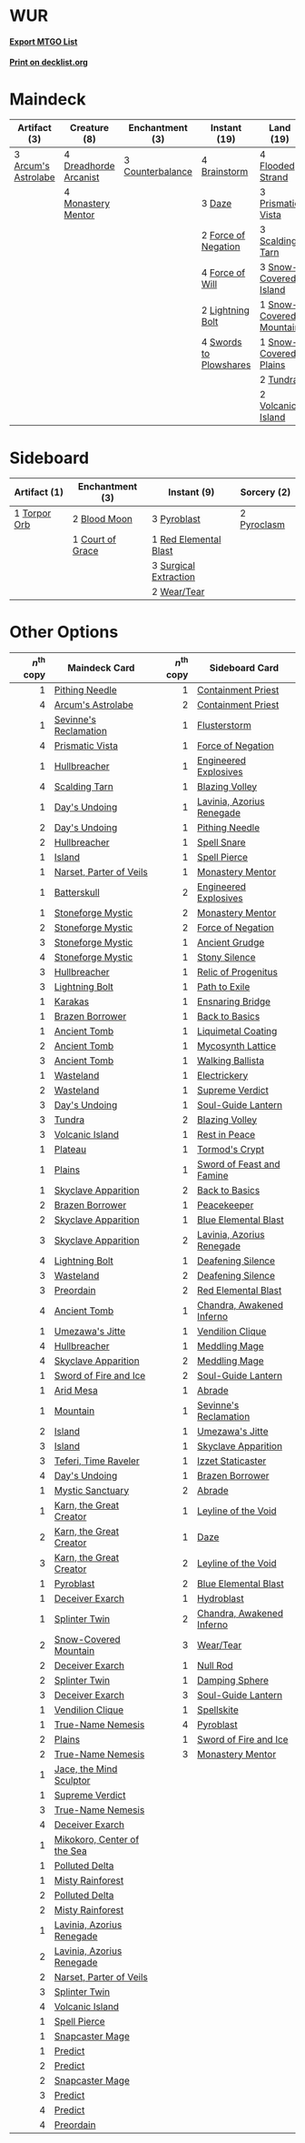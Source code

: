 # WUR

#### [Export MTGO List](../collection/WUR/WUR.txt)
#### [Print on decklist.org](http://decklist.org/?deckmain=3%09Arcum's%20Astrolabe%0A4%09Brainstorm%0A3%09Counterbalance%0A3%09Daze%0A4%09Dreadhorde%20Arcanist%0A4%09Flooded%20Strand%0A2%09Force%20of%20Negation%0A4%09Force%20of%20Will%0A2%09Lightning%20Bolt%0A4%09Monastery%20Mentor%0A4%09Ponder%0A2%09Preordain%0A3%09Prismatic%20Vista%0A3%09Scalding%20Tarn%0A3%09Snow-Covered%20Island%0A1%09Snow-Covered%20Mountain%0A1%09Snow-Covered%20Plains%0A4%09Swords%20to%20Plowshares%0A2%09Teferi,%20Time%20Raveler%0A2%09Tundra%0A2%09Volcanic%20Island&deckside=2%09Blood%20Moon%0A1%09Court%20of%20Grace%0A3%09Pyroblast%0A2%09Pyroclasm%0A1%09Red%20Elemental%20Blast%0A3%09Surgical%20Extraction%0A1%09Torpor%20Orb%0A2%09Wear/Tear)
# Maindeck

|                                         Artifact (3)                                         |                                          Creature (8)                                          |                                      Enchantment (3)                                      |                                         Instant (19)                                         |                                            Land (19)                                             |                                        Planeswalker (2)                                         |                                     Sorcery (6)                                      |
|----------------------------------------------------------------------------------------------|------------------------------------------------------------------------------------------------|-------------------------------------------------------------------------------------------|----------------------------------------------------------------------------------------------|--------------------------------------------------------------------------------------------------|-------------------------------------------------------------------------------------------------|--------------------------------------------------------------------------------------|
|3 [Arcum's Astrolabe](http://gatherer.wizards.com/Pages/Card/Details.aspx?multiverseid=464169)|4 [Dreadhorde Arcanist](http://gatherer.wizards.com/Pages/Card/Details.aspx?multiverseid=461052)|3 [Counterbalance](http://gatherer.wizards.com/Pages/Card/Details.aspx?multiverseid=121159)|4 [Brainstorm](http://gatherer.wizards.com/Pages/Card/Details.aspx?multiverseid=3897)         |4 [Flooded Strand](http://gatherer.wizards.com/Pages/Card/Details.aspx?multiverseid=405098)       |2 [Teferi, Time Raveler](http://gatherer.wizards.com/Pages/Card/Details.aspx?multiverseid=461148)|4 [Ponder](http://gatherer.wizards.com/Pages/Card/Details.aspx?multiverseid=451051)   |
|                                                                                              |4 [Monastery Mentor](http://gatherer.wizards.com/Pages/Card/Details.aspx?multiverseid=391883)   |                                                                                           |3 [Daze](http://gatherer.wizards.com/Pages/Card/Details.aspx?multiverseid=189255)             |3 [Prismatic Vista](http://gatherer.wizards.com/Pages/Card/Details.aspx?multiverseid=464193)      |                                                                                                 |2 [Preordain](http://gatherer.wizards.com/Pages/Card/Details.aspx?multiverseid=405347)|
|                                                                                              |                                                                                                |                                                                                           |2 [Force of Negation](http://gatherer.wizards.com/Pages/Card/Details.aspx?multiverseid=464001)|3 [Scalding Tarn](http://gatherer.wizards.com/Pages/Card/Details.aspx?multiverseid=405107)        |                                                                                                 |                                                                                      |
|                                                                                              |                                                                                                |                                                                                           |4 [Force of Will](http://gatherer.wizards.com/Pages/Card/Details.aspx?multiverseid=3107)      |3 [Snow-Covered Island](http://gatherer.wizards.com/Pages/Card/Details.aspx?multiverseid=121130)  |                                                                                                 |                                                                                      |
|                                                                                              |                                                                                                |                                                                                           |2 [Lightning Bolt](http://gatherer.wizards.com/Pages/Card/Details.aspx?multiverseid=806)      |1 [Snow-Covered Mountain](http://gatherer.wizards.com/Pages/Card/Details.aspx?multiverseid=121233)|                                                                                                 |                                                                                      |
|                                                                                              |                                                                                                |                                                                                           |4 [Swords to Plowshares](http://gatherer.wizards.com/Pages/Card/Details.aspx?multiverseid=869)|1 [Snow-Covered Plains](http://gatherer.wizards.com/Pages/Card/Details.aspx?multiverseid=121267)  |                                                                                                 |                                                                                      |
|                                                                                              |                                                                                                |                                                                                           |                                                                                              |2 [Tundra](http://gatherer.wizards.com/Pages/Card/Details.aspx?multiverseid=885)                  |                                                                                                 |                                                                                      |
|                                                                                              |                                                                                                |                                                                                           |                                                                                              |2 [Volcanic Island](http://gatherer.wizards.com/Pages/Card/Details.aspx?multiverseid=887)         |                                                                                                 |                                                                                      |


# Sideboard

|                                     Artifact (1)                                      |                                      Enchantment (3)                                      |                                          Instant (9)                                           |                                     Sorcery (2)                                      |
|---------------------------------------------------------------------------------------|-------------------------------------------------------------------------------------------|------------------------------------------------------------------------------------------------|--------------------------------------------------------------------------------------|
|1 [Torpor Orb](http://gatherer.wizards.com/Pages/Card/Details.aspx?multiverseid=233069)|2 [Blood Moon](http://gatherer.wizards.com/Pages/Card/Details.aspx?multiverseid=45386)     |3 [Pyroblast](http://gatherer.wizards.com/Pages/Card/Details.aspx?multiverseid=4083)            |2 [Pyroclasm](http://gatherer.wizards.com/Pages/Card/Details.aspx?multiverseid=129801)|
|                                                                                       |1 [Court of Grace](http://gatherer.wizards.com/Pages/Card/Details.aspx?multiverseid=497536)|1 [Red Elemental Blast](http://gatherer.wizards.com/Pages/Card/Details.aspx?multiverseid=814)   |                                                                                      |
|                                                                                       |                                                                                           |3 [Surgical Extraction](http://gatherer.wizards.com/Pages/Card/Details.aspx?multiverseid=397706)|                                                                                      |
|                                                                                       |                                                                                           |2 [Wear/Tear](http://gatherer.wizards.com/Pages/Card/Details.aspx?multiverseid=368950)          |                                                                                      |


# Other Options

|*n*<sup>th</sup> copy|                                            Maindeck Card                                             |*n*<sup>th</sup> copy|                                           Sideboard Card                                           |
|--------------------:|------------------------------------------------------------------------------------------------------|--------------------:|----------------------------------------------------------------------------------------------------|
|                    1|[Pithing Needle](http://gatherer.wizards.com/Pages/Card/Details.aspx?multiverseid=129526)             |                    1|[Containment Priest](http://gatherer.wizards.com/Pages/Card/Details.aspx?multiverseid=389470)       |
|                    4|[Arcum's Astrolabe](http://gatherer.wizards.com/Pages/Card/Details.aspx?multiverseid=464169)          |                    2|[Containment Priest](http://gatherer.wizards.com/Pages/Card/Details.aspx?multiverseid=389470)       |
|                    1|[Sevinne's Reclamation](http://gatherer.wizards.com/Pages/Card/Details.aspx?multiverseid=470551)      |                    1|[Flusterstorm](http://gatherer.wizards.com/Pages/Card/Details.aspx?multiverseid=228255)             |
|                    4|[Prismatic Vista](http://gatherer.wizards.com/Pages/Card/Details.aspx?multiverseid=464193)            |                    1|[Force of Negation](http://gatherer.wizards.com/Pages/Card/Details.aspx?multiverseid=464001)        |
|                    1|[Hullbreacher](http://gatherer.wizards.com/Pages/Card/Details.aspx?multiverseid=502308)               |                    1|[Engineered Explosives](http://gatherer.wizards.com/Pages/Card/Details.aspx?multiverseid=50139)     |
|                    4|[Scalding Tarn](http://gatherer.wizards.com/Pages/Card/Details.aspx?multiverseid=405107)              |                    1|[Blazing Volley](http://gatherer.wizards.com/Pages/Card/Details.aspx?multiverseid=426821)           |
|                    1|[Day's Undoing](http://gatherer.wizards.com/Pages/Card/Details.aspx?multiverseid=398652)              |                    1|[Lavinia, Azorius Renegade](http://gatherer.wizards.com/Pages/Card/Details.aspx?multiverseid=457333)|
|                    2|[Day's Undoing](http://gatherer.wizards.com/Pages/Card/Details.aspx?multiverseid=398652)              |                    1|[Pithing Needle](http://gatherer.wizards.com/Pages/Card/Details.aspx?multiverseid=129526)           |
|                    2|[Hullbreacher](http://gatherer.wizards.com/Pages/Card/Details.aspx?multiverseid=502308)               |                    1|[Spell Snare](http://gatherer.wizards.com/Pages/Card/Details.aspx?multiverseid=446100)              |
|                    1|[Island](http://gatherer.wizards.com/Pages/Card/Details.aspx?multiverseid=439857)                     |                    1|[Spell Pierce](http://gatherer.wizards.com/Pages/Card/Details.aspx?multiverseid=425876)             |
|                    1|[Narset, Parter of Veils](http://gatherer.wizards.com/Pages/Card/Details.aspx?multiverseid=460988)    |                    1|[Monastery Mentor](http://gatherer.wizards.com/Pages/Card/Details.aspx?multiverseid=391883)         |
|                    1|[Batterskull](http://gatherer.wizards.com/Pages/Card/Details.aspx?multiverseid=233055)                |                    2|[Engineered Explosives](http://gatherer.wizards.com/Pages/Card/Details.aspx?multiverseid=50139)     |
|                    1|[Stoneforge Mystic](http://gatherer.wizards.com/Pages/Card/Details.aspx?multiverseid=198383)          |                    2|[Monastery Mentor](http://gatherer.wizards.com/Pages/Card/Details.aspx?multiverseid=391883)         |
|                    2|[Stoneforge Mystic](http://gatherer.wizards.com/Pages/Card/Details.aspx?multiverseid=198383)          |                    2|[Force of Negation](http://gatherer.wizards.com/Pages/Card/Details.aspx?multiverseid=464001)        |
|                    3|[Stoneforge Mystic](http://gatherer.wizards.com/Pages/Card/Details.aspx?multiverseid=198383)          |                    1|[Ancient Grudge](http://gatherer.wizards.com/Pages/Card/Details.aspx?multiverseid=235600)           |
|                    4|[Stoneforge Mystic](http://gatherer.wizards.com/Pages/Card/Details.aspx?multiverseid=198383)          |                    1|[Stony Silence](http://gatherer.wizards.com/Pages/Card/Details.aspx?multiverseid=247425)            |
|                    3|[Hullbreacher](http://gatherer.wizards.com/Pages/Card/Details.aspx?multiverseid=502308)               |                    1|[Relic of Progenitus](http://gatherer.wizards.com/Pages/Card/Details.aspx?multiverseid=174824)      |
|                    3|[Lightning Bolt](http://gatherer.wizards.com/Pages/Card/Details.aspx?multiverseid=806)                |                    1|[Path to Exile](http://gatherer.wizards.com/Pages/Card/Details.aspx?multiverseid=220511)            |
|                    1|[Karakas](http://gatherer.wizards.com/Pages/Card/Details.aspx?multiverseid=413782)                    |                    1|[Ensnaring Bridge](http://gatherer.wizards.com/Pages/Card/Details.aspx?multiverseid=15866)          |
|                    1|[Brazen Borrower](http://gatherer.wizards.com/Pages/Card/Details.aspx?multiverseid=473001)            |                    1|[Back to Basics](http://gatherer.wizards.com/Pages/Card/Details.aspx?multiverseid=456642)           |
|                    1|[Ancient Tomb](http://gatherer.wizards.com/Pages/Card/Details.aspx?multiverseid=409567)               |                    1|[Liquimetal Coating](http://gatherer.wizards.com/Pages/Card/Details.aspx?multiverseid=389578)       |
|                    2|[Ancient Tomb](http://gatherer.wizards.com/Pages/Card/Details.aspx?multiverseid=409567)               |                    1|[Mycosynth Lattice](http://gatherer.wizards.com/Pages/Card/Details.aspx?multiverseid=446209)        |
|                    3|[Ancient Tomb](http://gatherer.wizards.com/Pages/Card/Details.aspx?multiverseid=409567)               |                    1|[Walking Ballista](http://gatherer.wizards.com/Pages/Card/Details.aspx?multiverseid=423848)         |
|                    1|[Wasteland](http://gatherer.wizards.com/Pages/Card/Details.aspx?multiverseid=413790)                  |                    1|[Electrickery](http://gatherer.wizards.com/Pages/Card/Details.aspx?multiverseid=456219)             |
|                    2|[Wasteland](http://gatherer.wizards.com/Pages/Card/Details.aspx?multiverseid=413790)                  |                    1|[Supreme Verdict](http://gatherer.wizards.com/Pages/Card/Details.aspx?multiverseid=438776)          |
|                    3|[Day's Undoing](http://gatherer.wizards.com/Pages/Card/Details.aspx?multiverseid=398652)              |                    1|[Soul-Guide Lantern](http://gatherer.wizards.com/Pages/Card/Details.aspx?multiverseid=476488)       |
|                    3|[Tundra](http://gatherer.wizards.com/Pages/Card/Details.aspx?multiverseid=885)                        |                    2|[Blazing Volley](http://gatherer.wizards.com/Pages/Card/Details.aspx?multiverseid=426821)           |
|                    3|[Volcanic Island](http://gatherer.wizards.com/Pages/Card/Details.aspx?multiverseid=887)               |                    1|[Rest in Peace](http://gatherer.wizards.com/Pages/Card/Details.aspx?multiverseid=442021)            |
|                    1|[Plateau](http://gatherer.wizards.com/Pages/Card/Details.aspx?multiverseid=880)                       |                    1|[Tormod's Crypt](http://gatherer.wizards.com/Pages/Card/Details.aspx?multiverseid=389723)           |
|                    1|[Plains](http://gatherer.wizards.com/Pages/Card/Details.aspx?multiverseid=439856)                     |                    1|[Sword of Feast and Famine](http://gatherer.wizards.com/Pages/Card/Details.aspx?multiverseid=214070)|
|                    1|[Skyclave Apparition](http://gatherer.wizards.com/Pages/Card/Details.aspx?multiverseid=495603)        |                    2|[Back to Basics](http://gatherer.wizards.com/Pages/Card/Details.aspx?multiverseid=456642)           |
|                    2|[Brazen Borrower](http://gatherer.wizards.com/Pages/Card/Details.aspx?multiverseid=473001)            |                    1|[Peacekeeper](http://gatherer.wizards.com/Pages/Card/Details.aspx?multiverseid=4584)                |
|                    2|[Skyclave Apparition](http://gatherer.wizards.com/Pages/Card/Details.aspx?multiverseid=495603)        |                    1|[Blue Elemental Blast](http://gatherer.wizards.com/Pages/Card/Details.aspx?multiverseid=694)        |
|                    3|[Skyclave Apparition](http://gatherer.wizards.com/Pages/Card/Details.aspx?multiverseid=495603)        |                    2|[Lavinia, Azorius Renegade](http://gatherer.wizards.com/Pages/Card/Details.aspx?multiverseid=457333)|
|                    4|[Lightning Bolt](http://gatherer.wizards.com/Pages/Card/Details.aspx?multiverseid=806)                |                    1|[Deafening Silence](http://gatherer.wizards.com/Pages/Card/Details.aspx?multiverseid=472972)        |
|                    3|[Wasteland](http://gatherer.wizards.com/Pages/Card/Details.aspx?multiverseid=413790)                  |                    2|[Deafening Silence](http://gatherer.wizards.com/Pages/Card/Details.aspx?multiverseid=472972)        |
|                    3|[Preordain](http://gatherer.wizards.com/Pages/Card/Details.aspx?multiverseid=405347)                  |                    2|[Red Elemental Blast](http://gatherer.wizards.com/Pages/Card/Details.aspx?multiverseid=814)         |
|                    4|[Ancient Tomb](http://gatherer.wizards.com/Pages/Card/Details.aspx?multiverseid=409567)               |                    1|[Chandra, Awakened Inferno](http://gatherer.wizards.com/Pages/Card/Details.aspx?multiverseid=466881)|
|                    1|[Umezawa's Jitte](http://gatherer.wizards.com/Pages/Card/Details.aspx?multiverseid=81979)             |                    1|[Vendilion Clique](http://gatherer.wizards.com/Pages/Card/Details.aspx?multiverseid=442065)         |
|                    4|[Hullbreacher](http://gatherer.wizards.com/Pages/Card/Details.aspx?multiverseid=502308)               |                    1|[Meddling Mage](http://gatherer.wizards.com/Pages/Card/Details.aspx?multiverseid=179547)            |
|                    4|[Skyclave Apparition](http://gatherer.wizards.com/Pages/Card/Details.aspx?multiverseid=495603)        |                    2|[Meddling Mage](http://gatherer.wizards.com/Pages/Card/Details.aspx?multiverseid=179547)            |
|                    1|[Sword of Fire and Ice](http://gatherer.wizards.com/Pages/Card/Details.aspx?multiverseid=46429)       |                    2|[Soul-Guide Lantern](http://gatherer.wizards.com/Pages/Card/Details.aspx?multiverseid=476488)       |
|                    1|[Arid Mesa](http://gatherer.wizards.com/Pages/Card/Details.aspx?multiverseid=405092)                  |                    1|[Abrade](http://gatherer.wizards.com/Pages/Card/Details.aspx?multiverseid=430772)                   |
|                    1|[Mountain](http://gatherer.wizards.com/Pages/Card/Details.aspx?multiverseid=439859)                   |                    1|[Sevinne's Reclamation](http://gatherer.wizards.com/Pages/Card/Details.aspx?multiverseid=470551)    |
|                    2|[Island](http://gatherer.wizards.com/Pages/Card/Details.aspx?multiverseid=439857)                     |                    1|[Umezawa's Jitte](http://gatherer.wizards.com/Pages/Card/Details.aspx?multiverseid=81979)           |
|                    3|[Island](http://gatherer.wizards.com/Pages/Card/Details.aspx?multiverseid=439857)                     |                    1|[Skyclave Apparition](http://gatherer.wizards.com/Pages/Card/Details.aspx?multiverseid=495603)      |
|                    3|[Teferi, Time Raveler](http://gatherer.wizards.com/Pages/Card/Details.aspx?multiverseid=461148)       |                    1|[Izzet Staticaster](http://gatherer.wizards.com/Pages/Card/Details.aspx?multiverseid=253638)        |
|                    4|[Day's Undoing](http://gatherer.wizards.com/Pages/Card/Details.aspx?multiverseid=398652)              |                    1|[Brazen Borrower](http://gatherer.wizards.com/Pages/Card/Details.aspx?multiverseid=473001)          |
|                    1|[Mystic Sanctuary](http://gatherer.wizards.com/Pages/Card/Details.aspx?multiverseid=473209)           |                    2|[Abrade](http://gatherer.wizards.com/Pages/Card/Details.aspx?multiverseid=430772)                   |
|                    1|[Karn, the Great Creator](http://gatherer.wizards.com/Pages/Card/Details.aspx?multiverseid=460928)    |                    1|[Leyline of the Void](http://gatherer.wizards.com/Pages/Card/Details.aspx?multiverseid=107682)      |
|                    2|[Karn, the Great Creator](http://gatherer.wizards.com/Pages/Card/Details.aspx?multiverseid=460928)    |                    1|[Daze](http://gatherer.wizards.com/Pages/Card/Details.aspx?multiverseid=189255)                     |
|                    3|[Karn, the Great Creator](http://gatherer.wizards.com/Pages/Card/Details.aspx?multiverseid=460928)    |                    2|[Leyline of the Void](http://gatherer.wizards.com/Pages/Card/Details.aspx?multiverseid=107682)      |
|                    1|[Pyroblast](http://gatherer.wizards.com/Pages/Card/Details.aspx?multiverseid=4083)                    |                    2|[Blue Elemental Blast](http://gatherer.wizards.com/Pages/Card/Details.aspx?multiverseid=694)        |
|                    1|[Deceiver Exarch](http://gatherer.wizards.com/Pages/Card/Details.aspx?multiverseid=376301)            |                    1|[Hydroblast](http://gatherer.wizards.com/Pages/Card/Details.aspx?multiverseid=3915)                 |
|                    1|[Splinter Twin](http://gatherer.wizards.com/Pages/Card/Details.aspx?multiverseid=397816)              |                    2|[Chandra, Awakened Inferno](http://gatherer.wizards.com/Pages/Card/Details.aspx?multiverseid=466881)|
|                    2|[Snow-Covered Mountain](http://gatherer.wizards.com/Pages/Card/Details.aspx?multiverseid=121233)      |                    3|[Wear/Tear](http://gatherer.wizards.com/Pages/Card/Details.aspx?multiverseid=368950)                |
|                    2|[Deceiver Exarch](http://gatherer.wizards.com/Pages/Card/Details.aspx?multiverseid=376301)            |                    1|[Null Rod](http://gatherer.wizards.com/Pages/Card/Details.aspx?multiverseid=383034)                 |
|                    2|[Splinter Twin](http://gatherer.wizards.com/Pages/Card/Details.aspx?multiverseid=397816)              |                    1|[Damping Sphere](http://gatherer.wizards.com/Pages/Card/Details.aspx?multiverseid=443101)           |
|                    3|[Deceiver Exarch](http://gatherer.wizards.com/Pages/Card/Details.aspx?multiverseid=376301)            |                    3|[Soul-Guide Lantern](http://gatherer.wizards.com/Pages/Card/Details.aspx?multiverseid=476488)       |
|                    1|[Vendilion Clique](http://gatherer.wizards.com/Pages/Card/Details.aspx?multiverseid=442065)           |                    1|[Spellskite](http://gatherer.wizards.com/Pages/Card/Details.aspx?multiverseid=397743)               |
|                    1|[True-Name Nemesis](http://gatherer.wizards.com/Pages/Card/Details.aspx?multiverseid=446104)          |                    4|[Pyroblast](http://gatherer.wizards.com/Pages/Card/Details.aspx?multiverseid=4083)                  |
|                    2|[Plains](http://gatherer.wizards.com/Pages/Card/Details.aspx?multiverseid=439856)                     |                    1|[Sword of Fire and Ice](http://gatherer.wizards.com/Pages/Card/Details.aspx?multiverseid=46429)     |
|                    2|[True-Name Nemesis](http://gatherer.wizards.com/Pages/Card/Details.aspx?multiverseid=446104)          |                    3|[Monastery Mentor](http://gatherer.wizards.com/Pages/Card/Details.aspx?multiverseid=391883)         |
|                    1|[Jace, the Mind Sculptor](http://gatherer.wizards.com/Pages/Card/Details.aspx?multiverseid=442051)    |                     |                                                                                                    |
|                    1|[Supreme Verdict](http://gatherer.wizards.com/Pages/Card/Details.aspx?multiverseid=438776)            |                     |                                                                                                    |
|                    3|[True-Name Nemesis](http://gatherer.wizards.com/Pages/Card/Details.aspx?multiverseid=446104)          |                     |                                                                                                    |
|                    4|[Deceiver Exarch](http://gatherer.wizards.com/Pages/Card/Details.aspx?multiverseid=376301)            |                     |                                                                                                    |
|                    1|[Mikokoro, Center of the Sea](http://gatherer.wizards.com/Pages/Card/Details.aspx?multiverseid=442230)|                     |                                                                                                    |
|                    1|[Polluted Delta](http://gatherer.wizards.com/Pages/Card/Details.aspx?multiverseid=405104)             |                     |                                                                                                    |
|                    1|[Misty Rainforest](http://gatherer.wizards.com/Pages/Card/Details.aspx?multiverseid=405102)           |                     |                                                                                                    |
|                    2|[Polluted Delta](http://gatherer.wizards.com/Pages/Card/Details.aspx?multiverseid=405104)             |                     |                                                                                                    |
|                    2|[Misty Rainforest](http://gatherer.wizards.com/Pages/Card/Details.aspx?multiverseid=405102)           |                     |                                                                                                    |
|                    1|[Lavinia, Azorius Renegade](http://gatherer.wizards.com/Pages/Card/Details.aspx?multiverseid=457333)  |                     |                                                                                                    |
|                    2|[Lavinia, Azorius Renegade](http://gatherer.wizards.com/Pages/Card/Details.aspx?multiverseid=457333)  |                     |                                                                                                    |
|                    2|[Narset, Parter of Veils](http://gatherer.wizards.com/Pages/Card/Details.aspx?multiverseid=460988)    |                     |                                                                                                    |
|                    3|[Splinter Twin](http://gatherer.wizards.com/Pages/Card/Details.aspx?multiverseid=397816)              |                     |                                                                                                    |
|                    4|[Volcanic Island](http://gatherer.wizards.com/Pages/Card/Details.aspx?multiverseid=887)               |                     |                                                                                                    |
|                    1|[Spell Pierce](http://gatherer.wizards.com/Pages/Card/Details.aspx?multiverseid=425876)               |                     |                                                                                                    |
|                    1|[Snapcaster Mage](http://gatherer.wizards.com/Pages/Card/Details.aspx?multiverseid=227676)            |                     |                                                                                                    |
|                    1|[Predict](http://gatherer.wizards.com/Pages/Card/Details.aspx?multiverseid=451053)                    |                     |                                                                                                    |
|                    2|[Predict](http://gatherer.wizards.com/Pages/Card/Details.aspx?multiverseid=451053)                    |                     |                                                                                                    |
|                    2|[Snapcaster Mage](http://gatherer.wizards.com/Pages/Card/Details.aspx?multiverseid=227676)            |                     |                                                                                                    |
|                    3|[Predict](http://gatherer.wizards.com/Pages/Card/Details.aspx?multiverseid=451053)                    |                     |                                                                                                    |
|                    4|[Predict](http://gatherer.wizards.com/Pages/Card/Details.aspx?multiverseid=451053)                    |                     |                                                                                                    |
|                    4|[Preordain](http://gatherer.wizards.com/Pages/Card/Details.aspx?multiverseid=405347)                  |                     |                                                                                                    |

